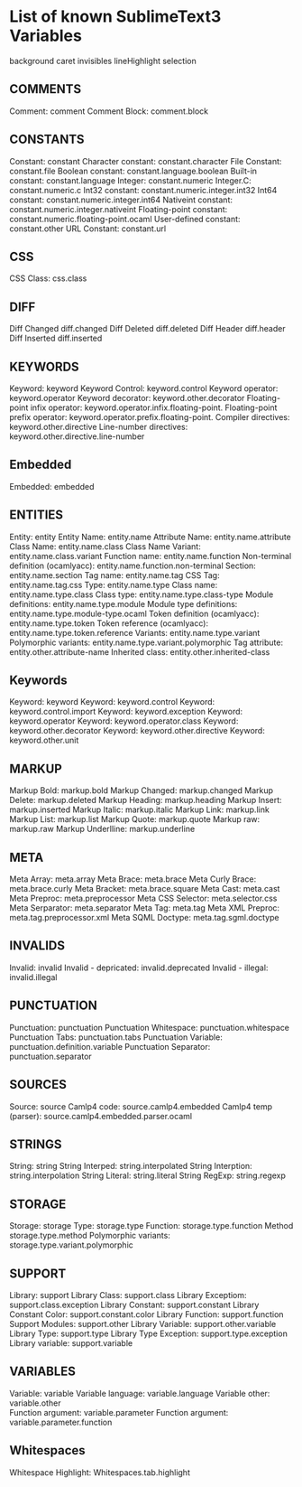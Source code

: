# List of known SublimeText3 Variables

  
background
caret
invisibles
lineHighlight
selection

## COMMENTS
Comment:                              comment
Comment Block:                        comment.block

## CONSTANTS
Constant:                             constant
Character constant:                   constant.character
File Constant:                        constant.file
Boolean constant:                     constant.language.boolean
Built-in constant:                    constant.language
Integer:                              constant.numeric
Integer.C:                            constant.numeric.c
Int32 constant:                       constant.numeric.integer.int32
Int64 constant:                       constant.numeric.integer.int64
Nativeint constant:                   constant.numeric.integer.nativeint
Floating-point constant:              constant.numeric.floating-point.ocaml
User-defined constant:                constant.other
URL Constant:                         constant.url

## CSS
CSS Class:                            css.class

## DIFF
Diff Changed                          diff.changed
Diff Deleted                          diff.deleted
Diff Header                           diff.header
Diff Inserted                         diff.inserted

## KEYWORDS
Keyword:                              keyword
Keyword Control:                      keyword.control
Keyword operator:                     keyword.operator
Keyword decorator:                    keyword.other.decorator
Floating-point infix operator:        keyword.operator.infix.floating-point.
Floating-point prefix operator:       keyword.operator.prefix.floating-point.
Compiler directives:                  keyword.other.directive
Line-number directives:               keyword.other.directive.line-number

## Embedded
Embedded:                             embedded

## ENTITIES
Entity:                               entity
Entity Name:                          entity.name
Attribute Name:                       entity.name.attribute
Class Name:                           entity.name.class
Class Name Variant:                   entity.name.class.variant
Function name:                        entity.name.function
Non-terminal definition (ocamlyacc):  entity.name.function.non-terminal
Section:                              entity.name.section
Tag name:                             entity.name.tag
CSS Tag:                              entity.name.tag.css
Type:                                 entity.name.type
Class name:                           entity.name.type.class
Class type:                           entity.name.type.class-type
Module definitions:                   entity.name.type.module
Module type definitions:              entity.name.type.module-type.ocaml
Token definition (ocamlyacc):         entity.name.type.token
Token reference (ocamlyacc):          entity.name.type.token.reference
Variants:                             entity.name.type.variant
Polymorphic variants:                 entity.name.type.variant.polymorphic
Tag attribute:                        entity.other.attribute-name
Inherited class:                      entity.other.inherited-class

## Keywords
Keyword:                              keyword
Keyword:                              keyword.control
Keyword:                              keyword.control.import
Keyword:                              keyword.exception
Keyword:                              keyword.operator
Keyword:                              keyword.operator.class
Keyword:                              keyword.other.decorator
Keyword:                              keyword.other.directive
Keyword:                              keyword.other.unit

## MARKUP
Markup Bold:                          markup.bold
Markup Changed:                       markup.changed
Markup Delete:                        markup.deleted
Markup Heading:                       markup.heading
Markup Insert:                        markup.inserted
Markup Italic:                        markup.italic
Markup Link:                          markup.link
Markup List:                          markup.list
Markup Quote:                         markup.quote
Markup raw:                           markup.raw
Markup Underlline:                    markup.underline

## META
Meta Array:                           meta.array
Meta Brace:                           meta.brace
Meta Curly Brace:                     meta.brace.curly
Meta Bracket:                         meta.brace.square
Meta Cast:                            meta.cast
Meta Preproc:                         meta.preprocessor
Meta CSS Selector:                    meta.selector.css
Meta Serparator:                      meta.separator
Meta Tag:                             meta.tag
Meta XML Preproc:                     meta.tag.preprocessor.xml
Meta SQML Doctype:                    meta.tag.sgml.doctype

## INVALIDS
Invalid:                              invalid
Invalid - depricated:                 invalid.deprecated
Invalid - illegal:                    invalid.illegal

## PUNCTUATION
Punctuation:                          punctuation
Punctuation Whitespace:               punctuation.whitespace
Punctuation Tabs:                     punctuation.tabs
Punctuation Variable:                 punctuation.definition.variable
Punctuation Separator:                punctuation.separator

## SOURCES
Source:                               source
Camlp4 code:                          source.camlp4.embedded
Camlp4 temp (parser):                 source.camlp4.embedded.parser.ocaml

## STRINGS
String:                               string
String Interped:                      string.interpolated
String Interption:                    string.interpolation
String Literal:                       string.literal
String RegExp:                        string.regexp

## STORAGE
Storage:                              storage
Type:                                 storage.type
Function:                             storage.type.function
Method                                storage.type.method
Polymorphic variants:                 storage.type.variant.polymorphic

## SUPPORT
Library:                              support
Library Class:                        support.class
Library Exceptiom:                    support.class.exception
Library Constant:                     support.constant
Library Constant Color:               support.constant.color
Library Function:                     support.function
Support Modules:                      support.other
Library Variable:                     support.other.variable
Library Type:                         support.type
Library Type Exception:               support.type.exception
Library variable:                     support.variable

## VARIABLES
Variable:                             variable
Variable language:                    variable.language
Variable other:                       variable.other  
Function argument:                    variable.parameter
Function argument:                    variable.parameter.function 

## Whitespaces
Whitespace Highlight:                 Whitespaces.tab.highlight

      